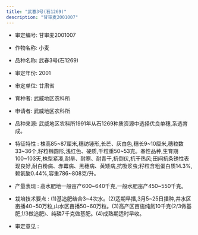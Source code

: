```yaml
---
title: "武春3号(石1269)"
description: "甘审麦2001007"
---
```

* 审定编号:  甘审麦2001007

*  作物名称:  小麦

*  品种名称:  武春3号(石1269)

*  审定年份:  2001

*  审定单位:  甘肃省

* 育种者:  武威地区农科所

*  申请者:  武威地区农科所

*  品种来源:  武威地区农科所1991年从石1269种质资源中选择优良单穗,系选育成。

*  特征特性 : 
株高85~87厘米,穗纺锤形,长芒、灰白色,穗长9~10厘米,穗粒数33~36个,籽粒椭圆形,浅红色、硬质,千粒重50~53克。春性品种,生育期100~103天,株型紧凑,耐旱、耐寒、耐青干,抗倒伏,抗干热风;田间抗条锈性表现良好,耐白粉病、赤霉病、黑穗病、黄矮病,抗吸浆虫;籽粒含粗蛋白质14.3%,赖氨酸0.44%,容重786~808克/升。
 
*  产量表现 : 
高水肥地一般亩产600~640千克,一般水肥亩产450~550千克。

*  栽培技术要点 : 
(1)基追肥结合3~4次水。(2)适期早播,3月5~25日播种,井水区亩播40~50万粒,山水区亩播50~60万粒。(3)高产区亩施纯氮10千克(2/3做基肥,1/3做追肥)、纯磷7千克做基肥。(4)成熟期适时早收。

*  审定意见 : 

